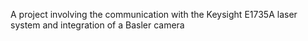 A project involving the communication with the Keysight E1735A laser system and integration of a Basler camera
